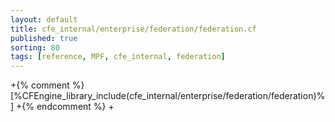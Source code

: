 ```yaml
---
layout: default
title: cfe_internal/enterprise/federation/federation.cf
published: true
sorting: 80
tags: [reference, MPF, cfe_internal, federation]
---
```


+{% comment %}
[%CFEngine_library_include(cfe_internal/enterprise/federation/federation)%]
+{% endcomment %}
+
